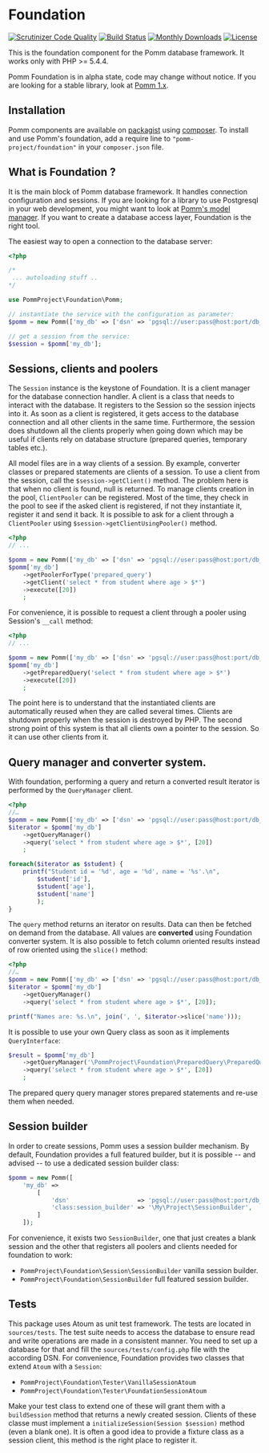 # Foundation

[![Scrutinizer Code Quality](https://scrutinizer-ci.com/g/pomm-project/Foundation/badges/quality-score.png?b=master)](https://scrutinizer-ci.com/g/pomm-project/Foundation/?branch=master) [![Build Status](https://travis-ci.org/pomm-project/Foundation.svg?branch=master)](https://travis-ci.org/pomm-project/Foundation) [![Monthly Downloads](https://poser.pugx.org/pomm-project/foundation/d/monthly.png)](https://packagist.org/packages/pomm-project/foundation) [![License](https://poser.pugx.org/pomm-project/foundation/license.svg)](https://packagist.org/packages/pomm-project/foundation)

This is the foundation component for the Pomm database framework. It works only with PHP >= 5.4.4.

Pomm Foundation is in alpha state, code may change without notice. If you are looking for a stable library, look at [Pomm 1.x](http://www.pomm-project.org).

## Installation

Pomm components are available on [packagist](https://packagist.org/packages/pomm-project/) using [composer](https://packagist.org/). To install and use Pomm's foundation, add a require line to `"pomm-project/foundation"` in your `composer.json` file.

## What is Foundation ?

It is the main block of Pomm database framework. It handles connection configuration and sessions. If you are looking for a library to use Postgresql in your web development, you might want to look at [Pomm's model manager](https://github.com/pomm-project/ModelManager). If you want to create a database access layer, Foundation is the right tool.

The easiest way to open a connection to the database server:

```php
<?php

/*
 ... autoloading stuff ..
*/

use PommProject\Foundation\Pomm;

// instantiate the service with the configuration as parameter:
$pomm = new Pomm(['my_db' => ['dsn' => 'pgsql://user:pass@host:port/db_name']]);

// get a session from the service:
$session = $pomm['my_db'];
```

## Sessions, clients and poolers

The `Session` instance is the keystone of Foundation. It is a client manager for the database connection handler. A client is a class that needs to interact with the database. It registers to the Session so the session injects into it. As soon as a client is registered, it gets access to the database connection and all other clients in the same time. Furthermore, the session does shutdown all the clients properly when going down which may be useful if clients rely on database structure (prepared queries, temporary tables etc.).

All model files are in a way clients of a session. By example, converter classes or prepared statements are clients of a session. To use a client from the session, call the `$session->getClient()` method. The problem here is that when no client is found, null is returned. To manage clients creation in the pool, `ClientPooler` can be registered. Most of the time, they check in the pool to see if the asked client is registered, if not they instantiate it, register it and send it back. It is possible to ask for a client through a `ClientPooler` using `$session->getClientUsingPooler()` method.

```php
<?php
// ...

$pomm = new Pomm(['my_db' => ['dsn' => 'pgsql://user:pass@host:port/db_name']]);
$pomm['my_db']
    ->getPoolerForType('prepared_query')
    ->getClient('select * from student where age > $*')
    ->execute([20])
    ;
```

For convenience, it is possible to request a client through a pooler using Session's `__call` method:

```php
<?php
// ...

$pomm = new Pomm(['my_db' => ['dsn' => 'pgsql://user:pass@host:port/db_name']]);
$pomm['my_db']
    ->getPreparedQuery('select * from student where age > $*')
    ->execute([20])
    ;
```

The point here is to understand that the instantiated clients are automatically reused when they are called several times. Clients are shutdown properly when the session is destroyed by PHP. The second strong point of this system is that all clients own a pointer to the session. So it can use other clients from it.

## Query manager and converter system.

With foundation, performing a query and return a converted result iterator is performed by the `QueryManager` client.

```php
<?php
//…
$pomm = new Pomm(['my_db' => ['dsn' => 'pgsql://user:pass@host:port/db_name']]);
$iterator = $pomm['my_db']
    ->getQueryManager()
    ->query('select * from student where age > $*', [20])
    ;

foreach($iterator as $student) {
    printf("Student id = '%d', age = '%d', name = '%s'.\n",
        $student['id'],
        $student['age'],
        $student['name']
        );
}
```

The `query` method returns an iterator on results. Data can then be fetched on demand from the database. All values are **converted** using Foundation converter system. It is also possible to fetch column oriented results instead of row oriented using the `slice()` method:

```php
<?php
//…
$pomm = new Pomm(['my_db' => ['dsn' => 'pgsql://user:pass@host:port/db_name']]);
$iterator = $pomm['my_db']
    ->getQueryManager()
    ->query('select * from student where age > $*', [20]);

printf("Names are: %s.\n", join(', ', $iterator->slice('name')));
```

It is possible to use your own Query class as soon as it implements `QueryInterface`:

```php
$result = $pomm['my_db']
    ->getQueryManager('\PommProject\Foundation\PreparedQuery\PreparedQueryManager')
    ->query('select * from student where age > $*', [20])
    ;
```

The prepared query query manager stores prepared statements and re-use them when needed.

## Session builder

In order to create sessions, Pomm uses a session builder mechanism. By default, Foundation provides a full featured builder, but it is possible -- and advised -- to use a dedicated session builder class:

```php
$pomm = new Pomm([
    'my_db' =>
        [
            'dsn'                   => 'pgsql://user:pass@host:port/db_name',
            'class:session_builder' => '\My\Project\SessionBuilder',
        ]
    ]);
```

For convenience, it exists two `SessionBuilder`, one that just creates a blank session and the other that registers all poolers and clients needed for foundation to work:

 * `PommProject\Foundation\Session\SessionBuilder` vanilla session builder.
 * `PommProject\Foundation\SessionBuilder` full featured session builder.

## Tests

This package uses Atoum as unit test framework. The tests are located in `sources/tests`. The test suite needs to access the database to ensure read and write operations are made in a consistent manner. You need to set up a database for that and fill the `sources/tests/config.php` file with the according DSN. For convenience, Foundation provides two classes that extend `Atoum` with a `Session`:

 * `PommProject\Foundation\Tester\VanillaSessionAtoum`
 * `PommProject\Foundation\Tester\FoundationSessionAtoum`

Make your test class to extend one of these will grant them with a `buildSession` method that returns a newly created session. Clients of these classe must implement a `initializeSession(Session $session)` method (even a blank one). It is often a good idea to provide a fixture class as a session client, this method is the right place to register it.
